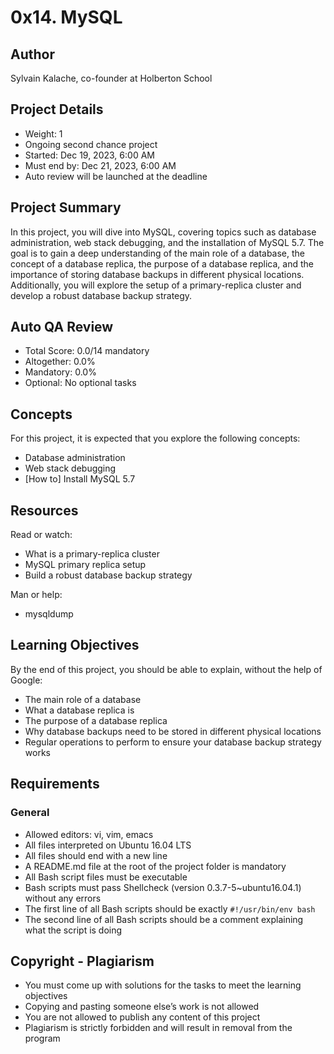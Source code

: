 # 0x14. MySQL

## Author
Sylvain Kalache, co-founder at Holberton School

## Project Details
- Weight: 1
- Ongoing second chance project
- Started: Dec 19, 2023, 6:00 AM
- Must end by: Dec 21, 2023, 6:00 AM
- Auto review will be launched at the deadline

## Project Summary
In this project, you will dive into MySQL, covering topics such as database administration, web stack debugging, and the installation of MySQL 5.7. The goal is to gain a deep understanding of the main role of a database, the concept of a database replica, the purpose of a database replica, and the importance of storing database backups in different physical locations. Additionally, you will explore the setup of a primary-replica cluster and develop a robust database backup strategy.

## Auto QA Review
- Total Score: 0.0/14 mandatory
- Altogether: 0.0%
- Mandatory: 0.0%
- Optional: No optional tasks

## Concepts
For this project, it is expected that you explore the following concepts:
- Database administration
- Web stack debugging
- [How to] Install MySQL 5.7

## Resources
Read or watch:
- What is a primary-replica cluster
- MySQL primary replica setup
- Build a robust database backup strategy

Man or help:
- mysqldump

## Learning Objectives
By the end of this project, you should be able to explain, without the help of Google:
- The main role of a database
- What a database replica is
- The purpose of a database replica
- Why database backups need to be stored in different physical locations
- Regular operations to perform to ensure your database backup strategy works

## Requirements
### General
- Allowed editors: vi, vim, emacs
- All files interpreted on Ubuntu 16.04 LTS
- All files should end with a new line
- A README.md file at the root of the project folder is mandatory
- All Bash script files must be executable
- Bash scripts must pass Shellcheck (version 0.3.7-5~ubuntu16.04.1) without any errors
- The first line of all Bash scripts should be exactly `#!/usr/bin/env bash`
- The second line of all Bash scripts should be a comment explaining what the script is doing

## Copyright - Plagiarism
- You must come up with solutions for the tasks to meet the learning objectives
- Copying and pasting someone else’s work is not allowed
- You are not allowed to publish any content of this project
- Plagiarism is strictly forbidden and will result in removal from the program
